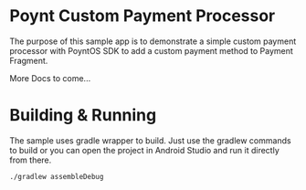 Poynt Custom Payment Processor
============
The purpose of this sample app is to demonstrate a simple custom payment processor with PoyntOS SDK to add a custom payment method to Payment Fragment.

More Docs to come...

Building & Running
============
The sample uses gradle wrapper to build. Just use the gradlew commands to build or you can open the
project in Android Studio and run it directly from there.

    ./gradlew assembleDebug

